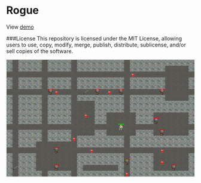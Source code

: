 # Rogue
View [demo](danielsavinoff.github.io/sort-algorithms/)

###License
This repository is licensed under the MIT License, allowing users to use, copy, modify, merge, publish, distribute, sublicense, and/or sell copies of the software.

![preview](preview.png)